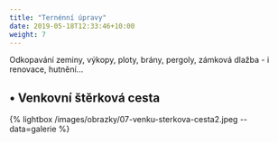 ```yaml
---
title: "Ternénní úpravy"
date: 2019-05-18T12:33:46+10:00
weight: 7
---
```


Odkopavání zeminy, výkopy, ploty, brány, pergoly, zámková dlažba - i renovace, hutnění...

## • Venkovní štěrková cesta
{% lightbox /images/obrazky/07-venku-sterkova-cesta2.jpeg --data=galerie %}

